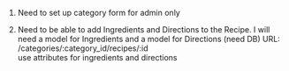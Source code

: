 1. Need to set up category form for admin only

  

3. Need to be able to add Ingredients and Directions to the Recipe. 
  I will need a model for Ingredients and a model for Directions (need DB)
    URL: /categories/:category_id/recipes/:id  
          use attributes for ingredients and directions
          

